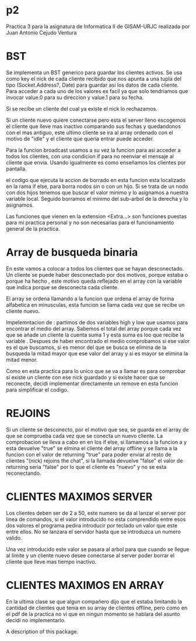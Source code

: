 # p2
Practica 3 para la asignatura de Informatica II de GISAM-URJC realizada por Juan Antonio Cejudo Ventura

# BST #
Se implementa un BST generico para guardar los clientes activos. Se usa como key el nick de cada cliente recibido que nos apunta a una tupla del tipo (Socket.Address?, Date) para guardar asi los datos de cada cliente. Para acceder a cada uno de los valores es facil ya que solo tendriamos que invocar value.0 para su direccion y value.1 para su fecha.

Si se recibe un cliente del cual ya existe el nick lo rechazamos. 

Si un cliente nuevo quiere conectarse pero esta el server lleno escogemos el cliente que lleve mas inactivo comparando sus fechas y quedandonos con el mas antiguo, este ultimo cliente se ira al array ordenado con el motivo de "idle" y el cliente que queria entrar puede acceder.

Para la funcion broadcast usamos a su vez la funcion <traverse> para asi acceder a todos los clientes, con una condicion if para no reenviar el mensaje al cliente que envia. Usando <traverse> igualmente es como enseñamos los clientes por pantalla.

<remove> el codigo que ejecuta la accion de borrado en esta funcion esta localizado en la rama if else, para borra nodos sin o con un hijo.
Si se trata de un nodo con dos hijos  tenemos que buscar el valor minimo y lo asignamos a nuestra variable local. Seguido borramos el minimo del sub-arbol de la derecha y lo asignamos.

Las funciones que vienen en la extension <Extra...> son funciones puestas para mi practica personal y no son necesarias para el funcionamiento general de la practica.

# Array de busqueda binaria  #
En este vamos a colocar a todos los clientes que se hayan desconectado. Un cliente se puede haber desconectado por dos motivos, porque estaba <idle> o porque ha hecho <logout>, este motivo queda reflejado en el array con la variable <reason> que indica porque se desconecta cada cliente.

El array se ordena llamando a la funcion <sorting> que ordena el array de forma alfabetica en minusculas, esta funcion se llama cada vez que se recibe un cliente nuevo.

Impelemntacion de <binarySearch>: partimos de dos variables high y low que usamos para encontrar el medio del array. Sabemos el total del  array porque cada vez que se añade un cliente la cuenta suma 1 y esta suma es loo que recibe la variable <highIndex>. Despues de haber encontrado el medio comprobamos si ese valor es el que buscamos, si es menor del que se busca se elimina de la busqueda la mitad mayor que ese valor del array y si es mayor se elimina la mitad menor.

Como en esta practica para lo unico que se va a llamar <binarySearch> es para comprobar si existe un cliente con ese nick guardado y si existe hacer que se reconecte, decidi implementar directamente un remove en esta funcion para simplificar el codigo.

# REJOINS #
Si un cliente se desconecto, por el motivo que sea, se guarda en el array de <offClients> que se comprueba cada vez que se conecta un nuevo cliente.
La comprobacion se lleva a cabo en <newConnection> en los if else, si llamamos a la funcion a <binarySearch> y esta devuelve "true" se elmina el cliente del array offline y se llama a la funcion <toTree> con el valor de returning "true" para poder enviar al resto de clientes "\(nick) rejoins the chat", si la llamada devuelve "false" el valor de returning seria "false" por lo que el cliente es "nuevo" y no se esta reconectando.

# CLIENTES MAXIMOS SERVER #
Los clientes deben ser de 2 a 50, este numero se da al lanzar el server por linea de comandos, si el valor introducido no esta comprendido entre esos dos valores el programa pedira introducir por teclado un valor que este entre ellos. No se lanzara el servidor hasta que se introduzca un numero valido.

Una vez introducido este valor se pasara al arbol para que cuando se llegue al limite y un cliente nuevo desee conectarse al server poder borrar el cliente que lleve mas tiempo inactivo.

# CLIENTES MAXIMOS EN ARRAY #
En la ultima clase se que algun compañero dijo que el estaba limitando la cantidad de clientes que tenia en su array de clientes offline, pero como en el pdf de la practica no vi que en ningun momento se hablara del asunto decidi no implementarlo.

A description of this package.
